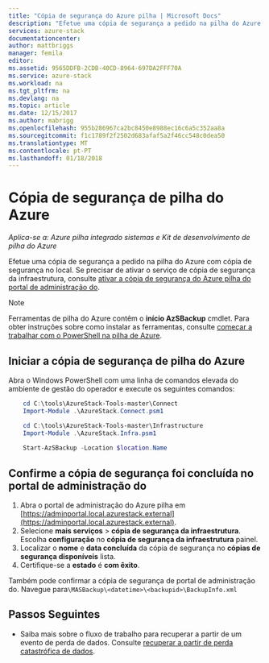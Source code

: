 ```yaml
---
title: "Cópia de segurança do Azure pilha | Microsoft Docs"
description: "Efetue uma cópia de segurança a pedido na pilha do Azure com cópia de segurança no local."
services: azure-stack
documentationcenter: 
author: mattbriggs
manager: femila
editor: 
ms.assetid: 9565DDFB-2CDB-40CD-8964-697DA2FFF70A
ms.service: azure-stack
ms.workload: na
ms.tgt_pltfrm: na
ms.devlang: na
ms.topic: article
ms.date: 12/15/2017
ms.author: mabrigg
ms.openlocfilehash: 955b286967ca2bc8450e8988ec16c6a5c352aa8a
ms.sourcegitcommit: f1c1789f2f2502d683afaf5a2f46cc548c0dea50
ms.translationtype: MT
ms.contentlocale: pt-PT
ms.lasthandoff: 01/18/2018
---
```

# <a name="back-up-azure-stack"></a>Cópia de segurança de pilha do Azure

*Aplica-se a: Azure pilha integrado sistemas e Kit de desenvolvimento de pilha do Azure*

Efetue uma cópia de segurança a pedido na pilha do Azure com cópia de segurança no local. Se precisar de ativar o serviço de cópia de segurança da infraestrutura, consulte [ativar a cópia de segurança do Azure pilha do portal de administração do](azure-stack-backup-enable-backup-console.md).

> [!Note]  
>  Ferramentas de pilha do Azure contêm o **início AzSBackup** cmdlet. Para obter instruções sobre como instalar as ferramentas, consulte [começar a trabalhar com o PowerShell na pilha de Azure](https://docs.microsoft.com/azure/azure-stack/azure-stack-powershell-configure-quickstart).

## <a name="start-azure-stack-backup"></a>Iniciar a cópia de segurança de pilha do Azure

Abra o Windows PowerShell com uma linha de comandos elevada do ambiente de gestão do operador e execute os seguintes comandos:

```powershell
    cd C:\tools\AzureStack-Tools-master\Connect
    Import-Module .\AzureStack.Connect.psm1

    cd C:\tools\AzureStack-Tools-master\Infrastructure
    Import-Module .\AzureStack.Infra.psm1 
    
    Start-AzSBackup -Location $location.Name
```

## <a name="confirm-backup-completed-in-the-administration-portal"></a>Confirme a cópia de segurança foi concluída no portal de administração do

1. Abra o portal de administração do Azure pilha em [https://adminportal.local.azurestack.external](https://adminportal.local.azurestack.external).
2. Selecione **mais serviços** > **cópia de segurança da infraestrutura**. Escolha **configuração** no **cópia de segurança da infraestrutura** painel.
3. Localizar o **nome** e **data concluída** da cópia de segurança no **cópias de segurança disponíveis** lista.
4. Certifique-se a **estado** é **com êxito**.

Também pode confirmar a cópia de segurança de portal de administração do. Navegue para`\MASBackup\<datetime>\<backupid>\BackupInfo.xml`

## <a name="next-steps"></a>Passos Seguintes

- Saiba mais sobre o fluxo de trabalho para recuperar a partir de um evento de perda de dados. Consulte [recuperar a partir de perda catastrófica de dados](azure-stack-backup-recover-data.md).
